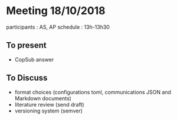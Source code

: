 # Meeting 18/10/2018

participants : AS, AP
schedule : 13h-13h30

## To present

* CopSub answer

## To Discuss

* format choices (configurations toml, communications JSON and Markdown documents)
* literature review (send draft)
* versioning system (semver)